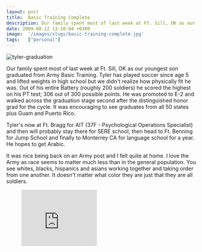 ```yaml
---
layout: post
title:  Basic Training Complete
description: Our family spent most of last week at Ft. Sill, OK as our youngest son graduated from Army Basic Training. Tyler has played soccer since age 5 and lifted weights in high school but we didnt realize how physically fit he was. Out of his entire Battery (roughly 200 soldiers) he scored the highest on his PT test; 306 out of 300 possible points. He was promoted to E-2 and walked across the graduation stage second after the distinguished honor grad for the cycle. It was encouraging to see graduates f
date: 2009-08-12 13:10:04 +0300
image:  '/images/slugs/basic-training-complete.jpg'
tags:   ["personal"]
---
```

<img class="alignleft size-full wp-image-1088" style="padding-right:10px;" title="tyler-graduation" src="http://res.cloudinary.com/blog-jeffdouglas-com/image/upload/v1400399514/tyler-graduation_nzuvbg.jpg" alt="tyler-graduation"/>
<p>Our family spent most of last week at Ft. Sill, OK as our youngest son graduated from Army Basic Training. Tyler has played soccer since age 5 and lifted weights in high school but we didn't realize how physically fit he was. Out of his entire Battery (roughly 200 soldiers) he scored the highest on his PT test; 306 out of 300 possible points. He was promoted to E-2 and walked across the graduation stage second after the distinguished honor grad for the cycle. It was encouraging to see graduates from all 50 states plus Guam and Puerto Rico.</p>
<p>Tyler's now at Ft. Bragg for AIT (37F - Psychological Operations Specialist) and then will probably stay there for SERE school, then head to Ft. Benning for Jump School and finally to Monterrey CA for language school for a year. He hopes to get Arabic.</p>
<p>It was nice being back on an Army post and I felt quite at home. I love the Army as race seems to matter much less than in the general population. You see whites, blacks, hispanics and asians working together and taking order from one another. It doesn't matter what color they are just that they are all soldiers.</p>
<figure class="kg-card kg-embed-card"><iframe width="200" height="150" src="https://www.youtube.com/embed/jiFZ44E3Et4?feature=oembed" frameborder="0" allow="accelerometer; autoplay; clipboard-write; encrypted-media; gyroscope; picture-in-picture" allowfullscreen></iframe></figure>
